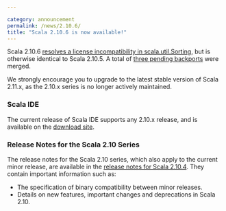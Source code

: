 ```yaml
---

category: announcement
permalink: /news/2.10.6/
title: "Scala 2.10.6 is now available!"
---
```

Scala 2.10.6 [resolves a license incompatibility in scala.util.Sorting](https://github.com/scala/scala/pull/4557), but is otherwise identical to Scala 2.10.5. A total of [three pending backports](https://github.com/scala/scala/pulls?q=milestone%3A2.10.6+is%3Aclosed) were merged.

We strongly encourage you to upgrade to the latest stable version of Scala 2.11.x, as the 2.10.x series is no longer actively maintained.

<!--break-->

### Scala IDE
The current release of Scala IDE supports any 2.10.x release, and is available on the [download site](http://scala-ide.org/download/sdk.html).

### Release Notes for the Scala 2.10 Series

The release notes for the Scala 2.10 series, which also apply to the current minor release, are available in the [release notes for Scala 2.10.4](http://scala-lang.org/news/2.10.4). They contain important information such as:

* The specification of binary compatibility between minor releases.
* Details on new features, important changes and deprecations in Scala 2.10.
